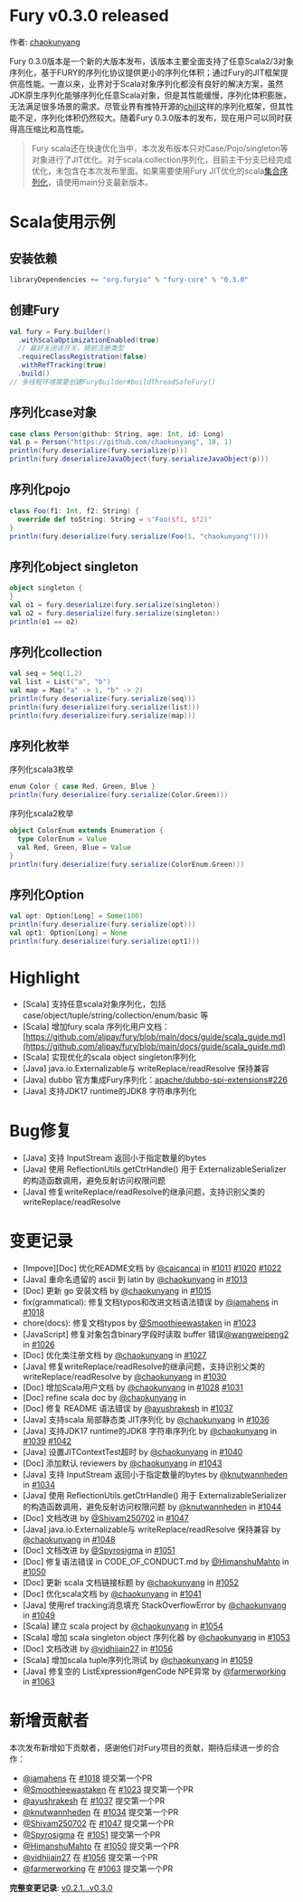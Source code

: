 # Fury v0.3.0 released

作者: [chaokunyang](https://github.com/chaokunyang)

Fury 0.3.0版本是一个新的大版本发布，该版本主要全面支持了任意Scala2/3对象序列化，基于FURY的序列化协议提供更小的序列化体积；通过Fury的JIT框架提供高性能。一直以来，业界对于Scala对象序列化都没有良好的解决方案，虽然JDK原生序列化能够序列化任意Scala对象，但是其性能缓慢，序列化体积膨胀，无法满足很多场景的需求。尽管业界有推特开源的[chill](https://github.com/twitter/chill)这样的序列化框架，但其性能不足，序列化体积仍然较大。随着Fury 0.3.0版本的发布，现在用户可以同时获得高压缩比和高性能。
> Fury scala还在快速优化当中，本次发布版本只对Case/Pojo/singleton等对象进行了JIT优化。对于scala.collection序列化，目前主干分支已经完成优化，未包含在本次发布里面。如果需要使用Fury JIT优化的scala[集合序列化](https://github.com/alipay/fury/pull/1073)，请使用main分支最新版本。

# Scala使用示例
## 安装依赖
```sbt
libraryDependencies += "org.furyio" % "fury-core" % "0.3.0"
```
## 创建Fury
```scala
val fury = Fury.builder()
  .withScalaOptimizationEnabled(true)
  // 最好关闭该开关，提前注册类型
  .requireClassRegistration(false)
  .withRefTracking(true)
  .build()
// 多线程环境需要创建FuryBuilder#buildThreadSafeFury()
```
## 序列化case对象
```scala
case class Person(github: String, age: Int, id: Long)
val p = Person("https://github.com/chaokunyang", 18, 1)
println(fury.deserialize(fury.serialize(p)))
println(fury.deserializeJavaObject(fury.serializeJavaObject(p)))
```
## 序列化pojo
```scala
class Foo(f1: Int, f2: String) {
  override def toString: String = s"Foo($f1, $f2)"
}
println(fury.deserialize(fury.serialize(Foo(1, "chaokunyang"))))
```
## 序列化object singleton
```scala
object singleton {
}
val o1 = fury.deserialize(fury.serialize(singleton))
val o2 = fury.deserialize(fury.serialize(singleton))
println(o1 == o2)
```
## 序列化collection
```scala
val seq = Seq(1,2)
val list = List("a", "b")
val map = Map("a" -> 1, "b" -> 2)
println(fury.deserialize(fury.serialize(seq)))
println(fury.deserialize(fury.serialize(list)))
println(fury.deserialize(fury.serialize(map)))
```
## 序列化枚举
序列化scala3枚举
```scala
enum Color { case Red, Green, Blue }
println(fury.deserialize(fury.serialize(Color.Green)))
```
序列化scala2枚举
```scala
object ColorEnum extends Enumeration {
  type ColorEnum = Value
  val Red, Green, Blue = Value
}
println(fury.deserialize(fury.serialize(ColorEnum.Green)))
```
## 序列化Option
```scala
val opt: Option[Long] = Some(100)
println(fury.deserialize(fury.serialize(opt)))
val opt1: Option[Long] = None
println(fury.deserialize(fury.serialize(opt1)))
```
# Highlight

- [Scala] 支持任意scala对象序列化，包括case/object/tuple/string/collection/enum/basic 等
- [Scala] 增加fury scala 序列化用户文档：[https://github.com/alipay/fury/blob/main/docs/guide/scala_guide.md](https://github.com/alipay/fury/blob/main/docs/guide/scala_guide.md) 
- [Scala] 实现优化的scala object singleton序列化
- [Java] java.io.Externalizable与 writeReplace/readResolve 保持兼容
- [Java] dubbo 官方集成Fury序列化：[apache/dubbo-spi-extensions#226](https://github.com/apache/dubbo-spi-extensions/pull/226)
- [Java] 支持JDK17 runtime的JDK8 字符串序列化
# Bug修复

- [Java] 支持 InputStream 返回小于指定数量的bytes
- [Java] 使用 ReflectionUtils.getCtrHandle() 用于 ExternalizableSerializer 的构造函数调用，避免反射访问权限问题
- [Java] 修复writeReplace/readResolve的继承问题，支持识别父类的writeReplace/readResolve
# 变更记录

- [Impove][Doc] 优化README文档 by [@caicancai](https://github.com/caicancai) in [#1011](https://github.com/alipay/fury/pull/1011) [#1020](https://github.com/alipay/fury/pull/1020) [#1022](https://github.com/alipay/fury/pull/1022)
- [Java] 重命名遗留的 ascii 到 latin by [@chaokunyang](https://github.com/chaokunyang) in [#1013](https://github.com/alipay/fury/pull/1013)
- [Doc] 更新 go 安装文档 by [@chaokunyang](https://github.com/chaokunyang) in [#1015](https://github.com/alipay/fury/pull/1015)
- fix(grammatical): 修复文档typos和改进文档语法错误 by [@iamahens](https://github.com/iamahens) in [#1018](https://github.com/alipay/fury/pull/1018)
- chore(docs): 修复文档typos by [@Smoothieewastaken](https://github.com/Smoothieewastaken) in [#1023](https://github.com/alipay/fury/pull/1023)
- [JavaScript] 修复对象包含binary字段时读取 buffer 错误[@wangweipeng2](https://github.com/wangweipeng2) in [#1026](https://github.com/alipay/fury/pull/1026)
- [Doc] 优化类注册文档 by [@chaokunyang](https://github.com/chaokunyang) in [#1027](https://github.com/alipay/fury/pull/1027)
- [Java] 修复writeReplace/readResolve的继承问题，支持识别父类的writeReplace/readResolve by [@chaokunyang](https://github.com/chaokunyang) in [#1030](https://github.com/alipay/fury/pull/1030)
- [Doc] 增加Scala用户文档 by [@chaokunyang](https://github.com/chaokunyang) in [#1028](https://github.com/alipay/fury/pull/1028) [#1031](https://github.com/alipay/fury/pull/1031)
- [Doc] refine scala doc by [@chaokunyang](https://github.com/chaokunyang) in 
- [Doc]  修复 README 语法错误 by [@ayushrakesh](https://github.com/ayushrakesh) in [#1037](https://github.com/alipay/fury/pull/1037)
- [Java] 支持scala 局部静态类 JIT序列化 by [@chaokunyang](https://github.com/chaokunyang) in [#1036](https://github.com/alipay/fury/pull/1036)
- [Java] 支持JDK17 runtime的JDK8 字符串序列化 by [@chaokunyang](https://github.com/chaokunyang) in [#1039](https://github.com/alipay/fury/pull/1039)  [#1042](https://github.com/alipay/fury/pull/1042)
- [Java] 设置JITContextTest超时 by [@chaokunyang](https://github.com/chaokunyang) in [#1040](https://github.com/alipay/fury/pull/1040)
- [Doc] 添加默认 reviewers by [@chaokunyang](https://github.com/chaokunyang) in [#1043](https://github.com/alipay/fury/pull/1043)
- [Java] 支持 InputStream 返回小于指定数量的bytes by [@knutwannheden](https://github.com/knutwannheden) in [#1034](https://github.com/alipay/fury/pull/1034)
- [Java] 使用 ReflectionUtils.getCtrHandle() 用于 ExternalizableSerializer 的构造函数调用，避免反射访问权限问题 by [@knutwannheden](https://github.com/knutwannheden) in [#1044](https://github.com/alipay/fury/pull/1044)
- [Doc] 文档改进 by [@Shivam250702](https://github.com/Shivam250702) in [#1047](https://github.com/alipay/fury/pull/1047)
- [Java] java.io.Externalizable与 writeReplace/readResolve 保持兼容 by [@chaokunyang](https://github.com/chaokunyang) in [#1048](https://github.com/alipay/fury/pull/1048)
- [Doc] 文档改进 by [@Spyrosigma](https://github.com/Spyrosigma) in [#1051](https://github.com/alipay/fury/pull/1051)
- [Doc] 修复语法错误 in CODE_OF_CONDUCT.md by [@HimanshuMahto](https://github.com/HimanshuMahto) in [#1050](https://github.com/alipay/fury/pull/1050)
- [Doc] 更新 scala 文档链接标题 by [@chaokunyang](https://github.com/chaokunyang) in [#1052](https://github.com/alipay/fury/pull/1052)
- [Doc] 优化scala文档 by [@chaokunyang](https://github.com/chaokunyang) in [#1041](https://github.com/alipay/fury/pull/1041)
- [Java] 使用ref tracking消息填充 StackOverflowError by [@chaokunyang](https://github.com/chaokunyang) in [#1049](https://github.com/alipay/fury/pull/1049)
- [Scala] 建立 scala project by [@chaokunyang](https://github.com/chaokunyang) in [#1054](https://github.com/alipay/fury/pull/1054)
- [Scala] 增加 scala singleton object 序列化器 by [@chaokunyang](https://github.com/chaokunyang) in [#1053](https://github.com/alipay/fury/pull/1053)
- [Doc] 文档改进 by [@vidhijain27](https://github.com/vidhijain27) in [#1056](https://github.com/alipay/fury/pull/1056)
- [Scala] 增加scala tuple序列化测试 by [@chaokunyang](https://github.com/chaokunyang) in [#1059](https://github.com/alipay/fury/pull/1059)
- [Java] 修复空的 ListExpression#genCode NPE异常 by [@farmerworking](https://github.com/farmerworking) in [#1063](https://github.com/alipay/fury/pull/1063)
# 新增贡献者
本次发布新增如下贡献者，感谢他们对Fury项目的贡献，期待后续进一步的合作：

- [@iamahens](https://github.com/iamahens) 在 [#1018](https://github.com/alipay/fury/pull/1018) 提交第一个PR
- [@Smoothieewastaken](https://github.com/Smoothieewastaken) 在 [#1023](https://github.com/alipay/fury/pull/1023) 提交第一个PR
- [@ayushrakesh](https://github.com/ayushrakesh) 在 [#1037](https://github.com/alipay/fury/pull/1037) 提交第一个PR
- [@knutwannheden](https://github.com/knutwannheden) 在 [#1034](https://github.com/alipay/fury/pull/1034) 提交第一个PR
- [@Shivam250702](https://github.com/Shivam250702) 在 [#1047](https://github.com/alipay/fury/pull/1047) 提交第一个PR
- [@Spyrosigma](https://github.com/Spyrosigma) 在 [#1051](https://github.com/alipay/fury/pull/1051) 提交第一个PR
- [@HimanshuMahto](https://github.com/HimanshuMahto) 在 [#1050](https://github.com/alipay/fury/pull/1050) 提交第一个PR
- [@vidhijain27](https://github.com/vidhijain27) 在 [#1056](https://github.com/alipay/fury/pull/1056) 提交第一个PR
- [@farmerworking](https://github.com/farmerworking) 在 [#1063](https://github.com/alipay/fury/pull/1063) 提交第一个PR

**完整变更记录**: [v0.2.1...v0.3.0](https://github.com/alipay/fury/compare/v0.2.1...v0.3.0)
